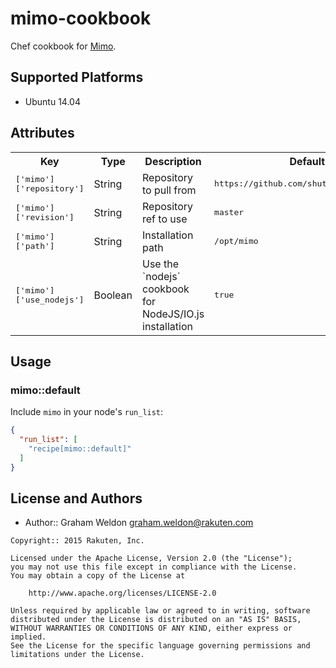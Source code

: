 # mimo-cookbook

Chef cookbook for [Mimo][1].

## Supported Platforms

* Ubuntu 14.04

## Attributes

<table>
  <tr>
    <th>Key</th>
    <th>Type</th>
    <th>Description</th>
    <th>Default</th>
  </tr>
  <tr>
    <td><tt>['mimo']['repository']</tt></td>
    <td>String</td>
    <td>Repository to pull from</td>
    <td><tt>https://github.com/shutterfly/Mimo.git</tt></td>
  </tr>
  <tr>
    <td><tt>['mimo']['revision']</tt></td>
    <td>String</td>
    <td>Repository ref to use</td>
    <td><tt>master</tt></td>
  </tr>
  <tr>
    <td><tt>['mimo']['path']</tt></td>
    <td>String</td>
    <td>Installation path</td>
    <td><tt>/opt/mimo</tt></td>
  </tr>
  <tr>
    <td><tt>['mimo']['use_nodejs']</tt></td>
    <td>Boolean</td>
    <td>Use the `nodejs` cookbook for NodeJS/IO.js installation</td>
    <td><tt>true</tt></td>
  </tr>
</table>

## Usage

### mimo::default

Include `mimo` in your node's `run_list`:

```json
{
  "run_list": [
    "recipe[mimo::default]"
  ]
}
```

## License and Authors

- Author:: Graham Weldon <graham.weldon@rakuten.com>

```text
Copyright:: 2015 Rakuten, Inc.

Licensed under the Apache License, Version 2.0 (the "License");
you may not use this file except in compliance with the License.
You may obtain a copy of the License at

    http://www.apache.org/licenses/LICENSE-2.0

Unless required by applicable law or agreed to in writing, software
distributed under the License is distributed on an "AS IS" BASIS,
WITHOUT WARRANTIES OR CONDITIONS OF ANY KIND, either express or implied.
See the License for the specific language governing permissions and
limitations under the License.
```

[1]: https://github.com/shutterfly/Mimo
